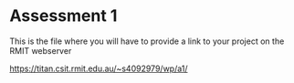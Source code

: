 # Assessment 1
This is the file where you will have to provide a link to your project on the RMIT webserver

https://titan.csit.rmit.edu.au/~s4092979/wp/a1/